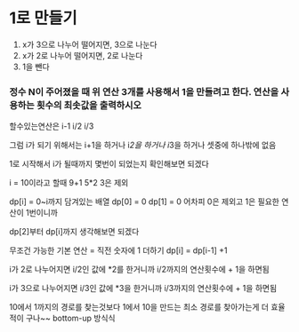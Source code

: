 # 1로 만들기

1. x가 3으로 나누어 떨어지면, 3으로 나눈다
2. x가 2로 나누어 떨어지면, 2로 나눈다
3. 1을 뺀다

### 정수 N이 주어졌을 때 위 연산 3개를 사용해서 1을 만들려고 한다. 연산을 사용하는 횟수의 최솟값을 출력하시오

할수있는연산은
i-1
i/2
i/3

그럼 i가 되기 위해서는
i+1을 하거나
i*2을 하거나
i*3을 하거나 셋중에 하나밖에 없음

1로 시작해서 i가 될때까지 몇번이 되었는지 확인해보면 되겠다

i = 10이라고 할때
9+1
5\*2
3은 제외

dp[i] = 0~i까지 담겨있는 배열
dp[0] = 0
dp[1] = 0 어차피 0은 제외고 1은 필요한 연산이 1번이니까

dp[2]부터 dp[i]까지 생각해보면 되겠다

무조건 가능한 기본 연산 = 직전 숫자에 1 더하기
dp[i] = dp[i-1] +1

i가 2로 나누어지면
i/2인 값에 \*2를 한거니까 i/2까지의 연산횟수에 + 1을 하면됨

i가 3으로 나누어지면
i/3인 값에 \*3을 한거니까 i/3까지의 연산횟수에 + 1을 하면됨

10에서 1까지의 경로를 찾는것보다
1에서 10을 만드는 최소 경로를 찾아가는게 더 효율적이 구나~~ bottom-up 방식식
